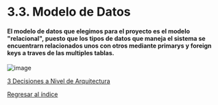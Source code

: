 # 3.3. Modelo de Datos

#### El modelo de datos que elegimos para el proyecto es el modelo "relacional", puesto que los tipos de datos que maneja el sistema se encuentrarn relacionados unos con otros  mediante primarys y foreign keys a traves de las multiples tablas.

![image](https://drive.google.com/uc?export=view&id=1D-wv3efnHi6EXyJbqm2R3rUMYMP9m6Mp)

[3 Decisiones a Nivel de Arquitectura](../3.md)

[Regresar al índice](../../README.md)
